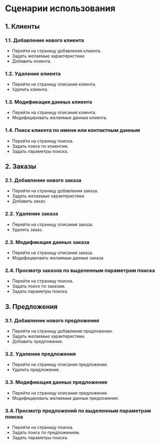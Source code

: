# Сценарии использования 
 
## 1. Клиенты
### 1.1. Добавление нового клиента
* Перейти на страницу добавления клиента.
* Задать желаемые характеристики.
* Добавить клиента.

### 1.2. Удаление клиента
* Перейти на страницу описания клиента.
* Удалить клиента.

### 1.3. Модификация данных клиента
* Перейти на страницу описания клиента.
* Модифицировать желаемые данные клиента.

### 1.4. Поиск клиента по имени или контактным данным
* Перейти на страницу поиска.
* Задать поиск по клиентам.
* Задать параметры поиска.


## 2. Заказы
### 2.1. Добавление нового заказа
* Перейти на страницу добавления заказа.
* Задать желаемые характеристики.
* Добавить заказ.

### 2.2. Удаление заказа
* Перейти на страницу описания заказа.
* Удалить заказ.

### 2.3. Модификация данных заказа
* Перейти на страницу описания заказа.
* Модифицировать желаемые данные заказа.

### 2.4. Просмотр заказов по выделенным параметрам поиска
* Перейти на страницу поиска.
* Задать поиск по заказам.
* Задать параметры поиска.


## 3. Предложения
### 3.1. Добавление нового предложения
* Перейти на страницу добавления предложения.
* Задать желаемые характеристики.
* Добавить предложение.

### 3.2. Удаление предложения
* Перейти на страницу описания предложения.
* Удалить предложение.

### 3.3. Модификация данных предложения
* Перейти на страницу описания предложения.
* Модифицировать желаемые данные предложения.

### 3.4. Просмотр предложений по выделенным параметрам поиска
* Перейти на страницу поиска.
* Задать поиск по предложениям.
* Задать параметры поиска.